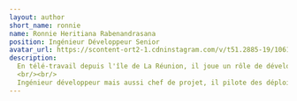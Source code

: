 ```yaml
---
layout: author
short_name: ronnie
name: Ronnie Heritiana Rabenandrasana
position: Ingénieur Développeur Senior
avatar_url: https://scontent-ort2-1.cdninstagram.com/v/t51.2885-19/106128065_931681460634481_7127918871713175640_n.jpg?_nc_ht=scontent-ort2-1.cdninstagram.com&_nc_ohc=qR-jHQ0FPgEAX9pi1fj&oh=7f3632d67040ea5d8569cac74337b9b9&oe=5F98F942
description:
  En télé-travail depuis l'île de La Réunion, il joue un rôle de développeur full-stack sur les technologies web utilisées chez PurchEase.
  <br/><br/>
  Ingénieur développeur mais aussi chef de projet, il pilote des déploiements de la technologie PurchEase chez plusieurs de ses clients.
---
```

